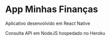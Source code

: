# App Minhas Finanças

Aplicativo desenvolvido em React Native

Consulta API em NodeJS hospedado no Heroku
